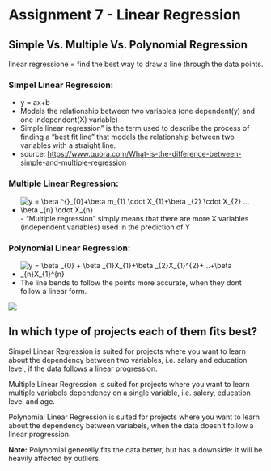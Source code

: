# Assignment 7 - Linear Regression
## Simple Vs. Multiple Vs. Polynomial Regression


linear regressione =  find the best way to draw a line through the data points.

### Simpel Linear Regression:
  - y = ax+b
  - Models the relationship between two variables (one dependent(y) and one independent(X) variable)
  - Simple linear regression” is the term used to describe the process of finding a “best fit line” that models the relationship between two variables with a straight line.
  - source: https://www.quora.com/What-is-the-difference-between-simple-and-multiple-regression

### Multiple Linear Regression:   
- <img src="https://latex.codecogs.com/gif.latex?y&space;=&space;\beta&space;^{}_{0}&plus;\beta&space;m_{1}&space;\cdot&space;X_{1}&plus;\beta&space;_{2}&space;\cdot&space;X_{2}&space;...&space;\beta&space;_{n}&space;\cdot&space;X_{n}" title="y = \beta ^{}_{0}+\beta m_{1} \cdot X_{1}+\beta _{2} \cdot X_{2} ... \beta _{n} \cdot X_{n}" />
    - “Multiple regression” simply means that there are more X variables (independent variables) used in the prediction of Y


### Polynomial Linear Regression:
  - <img src="https://latex.codecogs.com/gif.latex?y&space;=&space;\beta&space;_{0}&space;&plus;&space;\beta&space;_{1}X_{1}&plus;\beta&space;_{2}X_{1}^{2}&plus;...&plus;\beta&space;_{n}X_{1}^{n}" title="y = \beta _{0} + \beta _{1}X_{1}+\beta _{2}X_{1}^{2}+...+\beta _{n}X_{1}^{n}" />
  - The line bends to follow the points more accurate, when they dont follow a linear form.


![](https://cdn.analyticsvidhya.com/wp-content/uploads/2020/03/pr8.png)



## In which type of projects each of them fits best?

Simpel Linear Regression is suited for projects where you want to learn about the dependency between two variables, i.e. salary and education level, if the data follows a linear progression.

Multiple Linear Regression is suited for projects where you want to learn multiple variabels dependency on a single variable, i.e. salery, education level and age.

Polynomial Linear Regression is suited for projects where you want to learn about the dependency between variabels, when the data doesn't follow a linear progression.

**Note:** Polynomial generelly fits the data better, but has a downside: It will be heavily affected by outliers.

